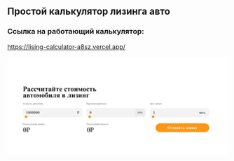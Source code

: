 ## Простой калькулятор лизинга авто

### Ссылка на работающий калькулятор:
https://lising-calculator-a8sz.vercel.app/

![first picture](./img/Screenshot.png)

